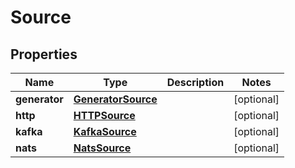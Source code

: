 

# Source


## Properties

Name | Type | Description | Notes
------------ | ------------- | ------------- | -------------
**generator** | [**GeneratorSource**](GeneratorSource.md) |  |  [optional]
**http** | [**HTTPSource**](HTTPSource.md) |  |  [optional]
**kafka** | [**KafkaSource**](KafkaSource.md) |  |  [optional]
**nats** | [**NatsSource**](NatsSource.md) |  |  [optional]



